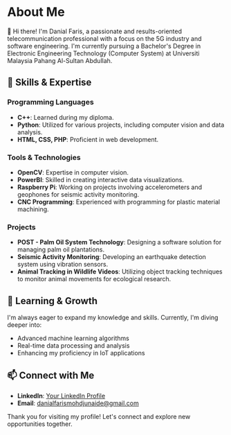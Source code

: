 # About Me

👋 Hi there! I'm Danial Faris, a passionate and results-oriented telecommunication professional with a focus on the 5G industry and software engineering. I'm currently pursuing a Bachelor's Degree in Electronic Engineering Technology (Computer System) at Universiti Malaysia Pahang Al-Sultan Abdullah.

## 🔧 Skills & Expertise

### Programming Languages
- **C++**: Learned during my diploma.
- **Python**: Utilized for various projects, including computer vision and data analysis.
- **HTML, CSS, PHP**: Proficient in web development.

### Tools & Technologies
- **OpenCV**: Expertise in computer vision.
- **PowerBI**: Skilled in creating interactive data visualizations.
- **Raspberry Pi**: Working on projects involving accelerometers and geophones for seismic activity monitoring.
- **CNC Programming**: Experienced with programming for plastic material machining.

### Projects
- **POST - Palm Oil System Technology**: Designing a software solution for managing palm oil plantations.
- **Seismic Activity Monitoring**: Developing an earthquake detection system using vibration sensors.
- **Animal Tracking in Wildlife Videos**: Utilizing object tracking techniques to monitor animal movements for ecological research.

## 🌱 Learning & Growth
I'm always eager to expand my knowledge and skills. Currently, I'm diving deeper into:
- Advanced machine learning algorithms
- Real-time data processing and analysis
- Enhancing my proficiency in IoT applications

## 📫 Connect with Me
- **LinkedIn**: [Your LinkedIn Profile](https://www.linkedin.com/in/danialfrs/)
- **Email**: danialfarismohdjunaide@gmail.com

Thank you for visiting my profile! Let's connect and explore new opportunities together.
